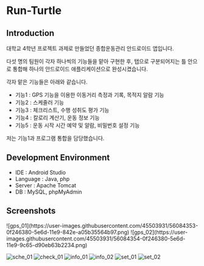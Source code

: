 # Run-Turtle
## Introduction
대학교 4학년 프로젝트 과제로 만들었던 종합운동관리 안드로이드 앱입니다.

다섯 명의 팀원이 각자 하나씩의 기능들을 맡아 구현한 후, 탭으로 구분되어지는 틀 안으로 통합해 하나의 안드로이드 애플리케이션으로 완성시켰습니다.

각자 맡은 기능들은 아래와 같습니다.

- 기능1 : GPS 기능을 이용한 이동거리 측정과 기록, 목적지 알람 기능
- 기능2 : 스케줄러 기능
- 기능3 : 체크리스트, 수행 성취도 평가 기능 
- 기능4 : 칼로리 계산기, 운동 정보 기능
- 기능5 : 운동 시작 시간 예약 및 알람, 비밀번호 설정 기능

저는 기능1과 프로그램 통합을 담당했습니다.

## Development Environment
- IDE : Android Studio
- Language : Java, php
- Server : Apache Tomcat 
- DB : MySQL, phpMyAdmin

## Screenshots
<div>
![gps_01](https://user-images.githubusercontent.com/45503931/56084353-0f246380-5e6d-11e9-842e-a05b35564b97.png)
![gps_02](https://user-images.githubusercontent.com/45503931/56084354-0f246380-5e6d-11e9-9c65-d90eb63b2234.png)
</div>
 




![sche_01](https://user-images.githubusercontent.com/45503931/56084355-0fbcfa00-5e6d-11e9-9858-5816767baf64.png)
![check_01](https://user-images.githubusercontent.com/45503931/56084356-0fbcfa00-5e6d-11e9-8c12-5e2794b54865.png)
![info_01](https://user-images.githubusercontent.com/45503931/56084357-0fbcfa00-5e6d-11e9-980b-abdb07390eb6.png)
![info_02](https://user-images.githubusercontent.com/45503931/56084358-0fbcfa00-5e6d-11e9-9454-fdd91bacc363.png)
![set_01](https://user-images.githubusercontent.com/45503931/56084359-10559080-5e6d-11e9-9013-b404f3750a01.png)
![set_02](https://user-images.githubusercontent.com/45503931/56084360-10559080-5e6d-11e9-916c-5ba744abbb2d.png)
